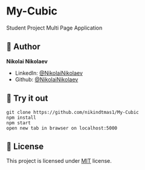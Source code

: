 # My-Cubic
Student Project
Multi Page Application

## 👨 Author

**Nikolai Nikolaev**

- LinkedIn: [@NikolaiNikolaev](https://www.linkedin.com/in/nikolay-nikolaev-4555631a7/)
- Github: [@NikolaiNikolaev](https://github.com/nikindtmas1)

## :eyes: Try it out

```
git clone https://github.com/nikindtmas1/My-Cubic
npm install
npm start
open new tab in brawser on localhost:5000
```

## :pencil: License

This project is licensed under [MIT](https://opensource.org/licenses/MIT) license.
